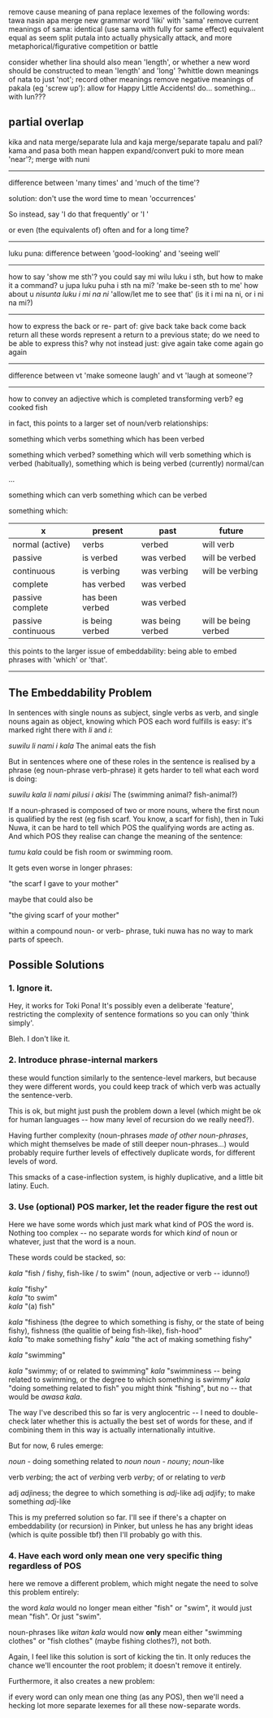 remove cause meaning of pana
replace lexemes of the following words:
    tawa
    nasin
    apa
merge new grammar word 'liki' with 'sama'
    remove current meanings of sama:
    identical (use sama with fully for same effect)
    equivalent
    equal
    as
    seem
split putala into actually physically attack, and more metaphorical/figurative competition or battle

consider whether lina should also mean 'length', 
    or whether a new word should be constructed to mean 'length' and 'long'
?whittle down meanings of nata to just 'not'; record other meanings
remove negative meanings of pakala (eg 'screw up'): allow for Happy Little Accidents!
do... something... with lun???

partial overlap
----

kika and nata
merge/separate lula and kaja
merge/separate tapalu and pali?
kama and pasa both mean happen
expand/convert puki to more mean 'near'?; merge with nuni

---

difference between 'many times' and 'much of the time'?

solution: don't use the word time to mean 'occurrences'

So instead, say 'I do that frequently' or 'I '

or even (the equivalents of) often and for a long time?

----

luku puna: difference between 'good-looking' and 'seeing well'

----

how to say 'show me sth'?
    you could say mi wilu luku i sth,
    but how to make it a command?
        u jupa luku puha i sth na mi?
        'make be-seen sth to me'
    how about u *nisunta luku i mi na ni*
    'allow/let me to see that' (is it i mi na ni, or i ni na mi?)

----

how to express the back or re- part of:
    give back
    take back
    come back
    return
all these words represent a return to a previous state; do we need to be able to express this?
why not instead just:
    give again
    take
    come again
    go again

----

difference between vt 'make someone laugh' and vt 'laugh at someone'?

-----

how to convey an adjective which is completed transforming verb? eg cooked fish

in fact, this points to a larger set of noun/verb relationships:

something which verbs
something which has been verbed

something which verbed?
something which will verb
something which is verbed (habitually),
something which is being verbed (currently)
normal/can

...

something which can verb
something which can be verbed

something which:

x                     | present              | past                  | future
----------------------|----------------------|-----------------------|--------
normal (active)       | verbs                | verbed                | will verb
passive               | is verbed            | was verbed            | will be verbed
continuous            | is verbing           | was verbing           | will be verbing
complete              | has verbed           | was verbed            | 
passive complete      | has been verbed      | was verbed
passive continuous    | is being verbed      | was being verbed      | will be being verbed


this points to the larger issue of embeddability: being able to embed phrases with 'which' or 'that'.

-----

The Embeddability Problem
-----------

In sentences with single nouns as subject, single verbs as verb, and single nouns again as object, 
knowing which POS each word fulfills is easy: it's marked right there with *li* and *i*:

*suwilu li nami i kala* The animal eats the fish

But in sentences where one of these roles in the sentence is realised by a phrase
(eg noun-phrase verb-phrase)
it gets harder to tell what each word is doing:

*suwilu kala li nami pilusi i akisi* The (swimming animal? fish-animal?)

If a noun-phrased is composed of two or more nouns, where the first noun is qualified by the rest
(eg fish scarf. You know, a scarf for fish),
then in Tuki Nuwa, it can be hard to tell which POS the qualifying words are acting as.
And which POS they realise can change the meaning of the sentence:

*tumu kala* could be fish room or swimming room.

It gets even worse in longer phrases:

"the scarf I gave to your mother"

maybe that could also be 

"the giving scarf of your mother"

within a compound noun- or verb- phrase, tuki nuwa has no way to mark parts of speech.


Possible Solutions
------

### 1. Ignore it.

Hey, it works for Toki Pona! It's possibly even a deliberate 'feature',
restricting the complexity of sentence formations so you can only 'think simply'.

Bleh. I don't like it.

### 2. Introduce phrase-internal markers

these would function similarly to the sentence-level markers, but because they were different words,
you could keep track of which verb was actually the sentence-verb.

This is ok, but might just push the problem down a level 
(which might be ok for human languages -- how many level of recursion do we really need?).

Having further complexity 
(noun-phrases *made of other noun-phrases*, which might themselves be made of still deeper noun-phrases...) 
would probably require further levels of effectively duplicate words, for different levels of word.

This smacks of a case-inflection system, is highly duplicative, and a little bit latiny. Euch.

### 3. Use (optional) POS marker, let the reader figure the rest out

Here we have some words which just mark what kind of POS the word is.
Nothing too complex -- no separate words for which *kind* of noun or whatever,
just that the word is a noun.

These words could be stacked, so:

*kala* "fish / fishy, fish-like / to swim" (noun, adjective or verb -- idunno!)

*kala <adj>* "fishy"  
*kala <vrb>* "to swim"  
*kala <nun>* "(a) fish"  

*kala <adj> <nun>* "fishiness (the degree to which something is fishy, or the state of being fishy), fishness (the qualitie of being fish-like), fish-hood"  
*kala <adj> <vrb>* "to make something fishy"
*kala <adj> <vrb> <nun>* "the act of making something fishy"

*kala <vrb> <nun>* "swimming"  

*kala <vrb> <adj>* "swimmy; of or related to swimming"
*kala <vrb> <adj> <nun>* "swimminess -- being related to swimming, or the degree to which something is swimmy"
*kala <nun> <vrb>* "doing something related to fish" you might think "fishing", but no -- that would be *awasa kala*.

The way I've described this so far is very anglocentric -- 
I need to double-check later whether this is actually the best set of words for these,
and if combining them in this way is actually internationally intuitive.

But for now, 6 rules emerge:

*noun* <verb> - doing something related to *noun*
*noun* <adje> - *noun*y; *noun*-like

verb <noun> *verb*ing; the act of *verb*ing
verb <adje> *verb*y; of or relating to *verb*

adj <noun> *adj*iness; the degree to which something is *adj*-like
adj <verb> *adj*ify; to make something *adj*-like


This is my preferred solution so far. I'll see if there's a chapter on embeddability (or recursion) in Pinker,
but unless he has any bright ideas (which is quite possible tbf) then I'll probably go with this.

### 4. Have each word only mean one very specific thing regardless of POS

here we remove a different problem, 
which might negate the need to solve this problem entirely:

the word *kala* would no longer mean either "fish" or "swim",
it would just mean "fish". Or just "swim". 

noun-phrases like *witan kala* would now **only** mean either "swimming clothes" or "fish clothes" (maybe fishing clothes?),
not both.

Again, I feel like this solution is sort of kicking the tin.
It only reduces the chance we'll encounter the root problem;
it doesn't remove it entirely.

Furthermore, it also creates a new problem:

if every word can only mean one thing (as any POS),
then we'll need a hecking lot more separate lexemes
for all these now-separate words.